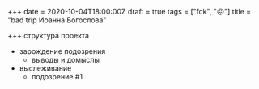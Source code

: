 +++
date = 2020-10-04T18:00:00Z
draft = true
tags = ["fck", "😖"]
title = "bad trip Иоанна Богослова"

+++
структура проекта

* зарождение подозрения
  * выводы и домыслы
* выслеживание
  * подозрение #1